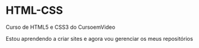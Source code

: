 # HTML-CSS
Curso de HTML5 e CSS3 do CursoemVideo

Estou aprendendo a criar sites e agora vou gerenciar os meus repositórios